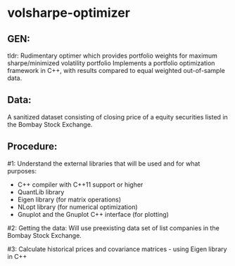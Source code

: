 # volsharpe-optimizer

## GEN:
tldr: Rudimentary optimer which provides portfolio weights for maximum sharpe/minimized volatility portfolio
Implements a portfolio optimization framework in C++, with results compared to equal weighted out-of-sample data.

## Data:

A sanitized dataset consisting of closing price of a equity securities listed in the Bombay Stock Exchange.

## Procedure:

#1: Understand the external libraries that will be used and for what purposes:
* C++ compiler with C++11 support or higher
* QuantLib library
* Eigen library (for matrix operations)
* NLopt library (for numerical optimization)
* Gnuplot and the Gnuplot C++ interface (for plotting)

#2: Getting the data:
Will use preexisting data set of list companies in the Bombay Stock Exchange.

#3: Calculate historical prices and covariance matrices - using Eigen library in C++



